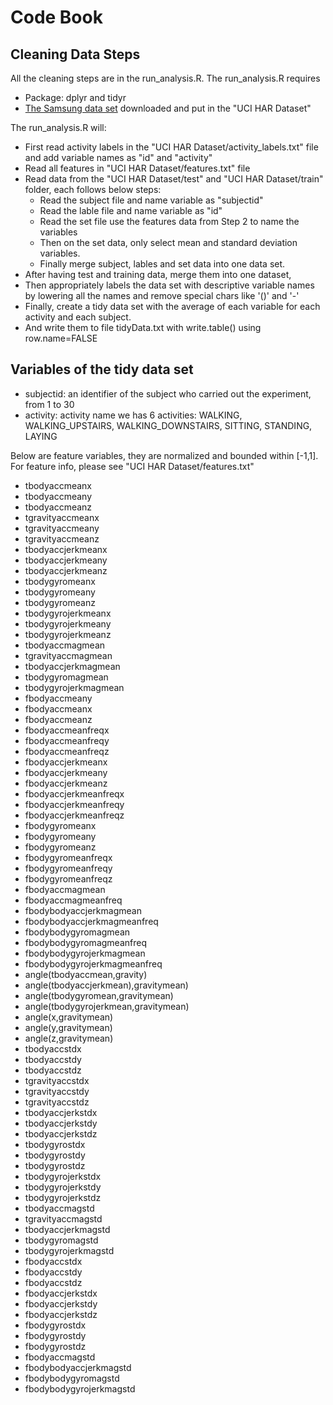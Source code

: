 # Code Book

## Cleaning Data Steps 
All the cleaning steps are in the run_analysis.R. The run_analysis.R requires 

- Package: dplyr and tidyr
- [The Samsung data set](https://d396qusza40orc.cloudfront.net/getdata%2Fprojectfiles%2FUCI%20HAR%20Dataset.zip) downloaded and put in the "UCI HAR Dataset"

The run_analysis.R will: 
- First read activity labels in the "UCI HAR Dataset/activity_labels.txt" file and add variable names as "id" and "activity"
- Read all features in "UCI HAR Dataset/features.txt" file
- Read data from the "UCI HAR Dataset/test" and "UCI HAR Dataset/train" folder, each follows below steps:
	- Read the subject file and name variable as "subjectid"
	- Read the lable file and name variable as "id"
	- Read the set file use the features data from Step 2 to name the variables
	- Then on the set data, only select mean and standard deviation variables.
	- Finally merge subject, lables and set data into one data set.
- After having test and training data, merge them into one dataset, 
- Then appropriately labels the data set with descriptive variable names by lowering all the names and remove special chars like '()' and '-'
- Finally, create a tidy data set with the average of each variable for each activity and each subject.
- And write them to file tidyData.txt with write.table() using row.name=FALSE 

## Variables of the tidy data set

- subjectid: an identifier of the subject who carried out the experiment, from 1 to 30
- activity: activity name
	we has 6 activities: WALKING, WALKING_UPSTAIRS, WALKING_DOWNSTAIRS, SITTING, STANDING, LAYING

Below are feature variables, they are normalized and bounded within [-1,1]. For feature info, please see "UCI HAR Dataset/features.txt"
- tbodyaccmeanx
- tbodyaccmeany
- tbodyaccmeanz
- tgravityaccmeanx
- tgravityaccmeany
- tgravityaccmeanz
- tbodyaccjerkmeanx
- tbodyaccjerkmeany
- tbodyaccjerkmeanz
- tbodygyromeanx
- tbodygyromeany
- tbodygyromeanz
- tbodygyrojerkmeanx
- tbodygyrojerkmeany
- tbodygyrojerkmeanz
- tbodyaccmagmean
- tgravityaccmagmean
- tbodyaccjerkmagmean
- tbodygyromagmean
- tbodygyrojerkmagmean
- fbodyaccmeany
- fbodyaccmeanx
- fbodyaccmeanz
- fbodyaccmeanfreqx
- fbodyaccmeanfreqy
- fbodyaccmeanfreqz
- fbodyaccjerkmeanx
- fbodyaccjerkmeany
- fbodyaccjerkmeanz
- fbodyaccjerkmeanfreqx
- fbodyaccjerkmeanfreqy
- fbodyaccjerkmeanfreqz
- fbodygyromeanx
- fbodygyromeany
- fbodygyromeanz
- fbodygyromeanfreqx
- fbodygyromeanfreqy
- fbodygyromeanfreqz
- fbodyaccmagmean
- fbodyaccmagmeanfreq
- fbodybodyaccjerkmagmean
- fbodybodyaccjerkmagmeanfreq
- fbodybodygyromagmean
- fbodybodygyromagmeanfreq
- fbodybodygyrojerkmagmean
- fbodybodygyrojerkmagmeanfreq
- angle(tbodyaccmean,gravity)
- angle(tbodyaccjerkmean),gravitymean)
- angle(tbodygyromean,gravitymean)
- angle(tbodygyrojerkmean,gravitymean)
- angle(x,gravitymean)
- angle(y,gravitymean)
- angle(z,gravitymean)
- tbodyaccstdx
- tbodyaccstdy
- tbodyaccstdz
- tgravityaccstdx
- tgravityaccstdy
- tgravityaccstdz
- tbodyaccjerkstdx
- tbodyaccjerkstdy
- tbodyaccjerkstdz
- tbodygyrostdx
- tbodygyrostdy
- tbodygyrostdz
- tbodygyrojerkstdx
- tbodygyrojerkstdy
- tbodygyrojerkstdz
- tbodyaccmagstd
- tgravityaccmagstd
- tbodyaccjerkmagstd
- tbodygyromagstd
- tbodygyrojerkmagstd
- fbodyaccstdx
- fbodyaccstdy
- fbodyaccstdz
- fbodyaccjerkstdx
- fbodyaccjerkstdy
- fbodyaccjerkstdz
- fbodygyrostdx
- fbodygyrostdy
- fbodygyrostdz
- fbodyaccmagstd
- fbodybodyaccjerkmagstd
- fbodybodygyromagstd
- fbodybodygyrojerkmagstd